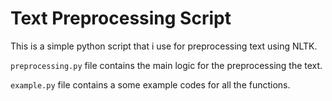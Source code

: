 # Text Preprocessing Script

This is a simple python script that i use for preprocessing text using NLTK. 

`preprocessing.py` file contains the main logic for the preprocessing the text.

`example.py` file contains a some example codes for all the functions.